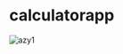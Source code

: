 # calculatorapp

![azy1](https://github.com/huonght31/calculatorapp/assets/124538905/4b8fcfe7-5428-4a57-8c91-6a598259b425)
